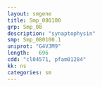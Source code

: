 ```yaml
---
layout: smgene
title: Smp_080100
grp: Smp_08
description: "synaptophysin"
smp: Smp_080100.1
uniprot: "G4VJM9"
length:   696
cdd: "cl04571, pfam01284"
kk: ns
categories: sm
---
```

